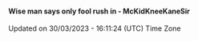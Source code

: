 #### Wise man says only fool rush in - McKidKneeKaneSir
Updated on 30/03/2023 - 16:11:24 (UTC) Time Zone
